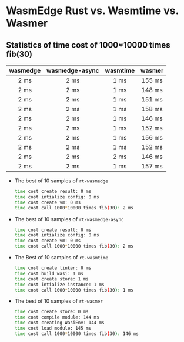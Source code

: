 # WasmEdge Rust vs. Wasmtime vs. Wasmer

## Statistics of time cost of 1000*10000 times fib(30)

| wasmedge  | wasmedge-async | wasmtime  | wasmer |
| :-------: | :------------: | :-------: | :----: |
| 2 ms      | 2 ms           | 1 ms      | 155 ms |
| 2 ms      | 2 ms           | 1 ms      | 148 ms |
| 2 ms      | 2 ms           | 1 ms      | 151 ms |
| 2 ms      | 2 ms           | 1 ms      | 158 ms |
| 2 ms      | 2 ms           | 1 ms      | 146 ms |
| 2 ms      | 2 ms           | 1 ms      | 152 ms |
| 2 ms      | 2 ms           | 1 ms      | 156 ms |
| 2 ms      | 2 ms           | 1 ms      | 152 ms |
| 2 ms      | 2 ms           | 2 ms      | 146 ms |
| 2 ms      | 2 ms           | 1 ms      | 157 ms |

- The best of 10 samples of `rt-wasmedge`
  
  ```bash
  time cost create result: 0 ms
  time cost intialize config: 0 ms
  time cost create vm: 0 ms
  time cost call 1000*10000 times fib(30): 2 ms
  ```

- The best of 10 samples of `rt-wasmedge-async`
  
  ```bash
  time cost create result: 0 ms
  time cost intialize config: 0 ms
  time cost create vm: 0 ms
  time cost call 1000*10000 times fib(30): 2 ms
  ```

- The Best of 10 samples of `rt-wasmtime`
  
  ```bash
  time cost create linker: 0 ms
  time cost build wasi: 1 ms
  time cost create store: 1 ms
  time cost intialize instance: 1 ms
  time cost call 1000*10000 times fib(30): 1 ms
  ```

- The best of 10 samples of `rt-wasmer`
  
  ```bash
  time cost create store: 0 ms
  time cost compile module: 144 ms
  time cost creating WasiEnv: 144 ms
  time cost load module: 145 ms
  time cost call 1000*10000 times fib(30): 146 ms
  ```
